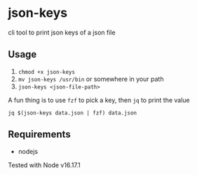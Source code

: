 # json-keys

cli tool to print json keys of a json file

## Usage

1. `chmod +x json-keys`
2. `mv json-keys /usr/bin` or somewhere in your path
3. `json-keys <json-file-path>`

A fun thing is to use `fzf` to pick a key, then `jq` to print the value

```shell
jq $(json-keys data.json | fzf) data.json
```

## Requirements

* nodejs

Tested with Node v16.17.1

